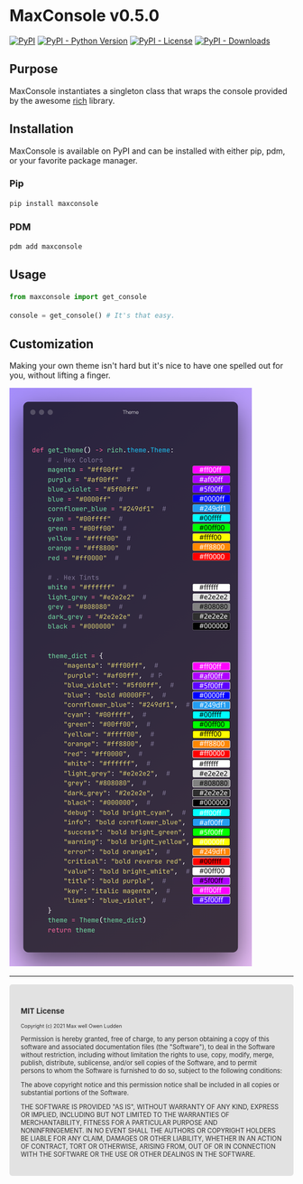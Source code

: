 # MaxConsole v0.5.0

[![PyPI](https://img.shields.io/pypi/v/maxconsole?style=for-the-badge)](https://pypi.org/project/maxconsole/) [![PyPI - Python Version](https://img.shields.io/pypi/pyversions/maxconsole?style=for-the-badge)](https://pypi.org/project/maxconsole/) [![PyPI - License](https://img.shields.io/pypi/l/maxconsole?style=for-the-badge)](https://pypi.org/project/maxconsole/) [![PyPI - Downloads](https://img.shields.io/pypi/dm/maxconsole?style=for-the-badge)](https://pypi.org/project/maxconsole/)

## Purpose

MaxConsole instantiates a singleton class that wraps the console provided by the awesome <a href="https://github.com/willmcgugan/rich/">rich</a> library.

## Installation

MaxConsole is available on PyPI and can be installed with either pip, pdm, or your favorite package manager.

### Pip

```bash
pip install maxconsole
```

### PDM

```bash
pdm add maxconsole
```



## Usage
```python
from maxconsole import get_console

console = get_console() # It's that easy.
```

## Customization

Making your own theme isn't hard but it's nice to have one spelled out for you, without lifting a finger.

![maxconsole](maxconsole.svg)


<hr />
<div style="font-size:0.8em;color:#2e2e2e;background:#e2e2e2;padding:20px;border-radius:5px;">
    <h3>MIT License</h3>
    <p style="font-size:0.8em">Copyright (c) 2021 Max well Owen Ludden</p>
    <p>Permission is hereby granted, free of charge, to any person obtaining a copy of this software and associated documentation files (the "Software"), to deal in the Software without restriction, including without limitation the rights to use, copy, modify, merge, publish, distribute, sublicense, and/or sell copies of the Software, and to permit persons to whom the Software is furnished to do so, subject to the following conditions:</p>
    <p>The above copyright notice and this permission notice shall be included in all copies or substantial portions of the Software.</p>
    <p>THE SOFTWARE IS PROVIDED "AS IS", WITHOUT WARRANTY OF ANY KIND, EXPRESS OR IMPLIED, INCLUDING BUT NOT LIMITED TO THE WARRANTIES OF MERCHANTABILITY, FITNESS FOR A PARTICULAR PURPOSE AND NONINFRINGEMENT. IN NO EVENT SHALL THE AUTHORS OR COPYRIGHT HOLDERS BE LIABLE FOR ANY CLAIM, DAMAGES OR OTHER LIABILITY, WHETHER IN AN ACTION OF CONTRACT, TORT OR OTHERWISE, ARISING FROM, OUT OF OR IN CONNECTION WITH THE SOFTWARE OR THE USE OR OTHER DEALINGS IN THE SOFTWARE.</p>
</div>
